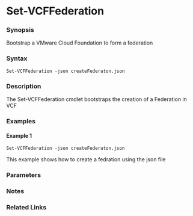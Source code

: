 # Set-VCFFederation

### Synopsis
Bootstrap a VMware Cloud Foundation to form a federation

### Syntax
```
Set-VCFFederation -json createFederaton.json
```

### Description
The Set-VCFFederation cmdlet bootstraps the creation of a Federation in VCF

### Examples
#### Example 1
```
Set-VCFFederation -json createFederaton.json
```
This example shows how to create a fedration using the json file

### Parameters

### Notes

### Related Links
